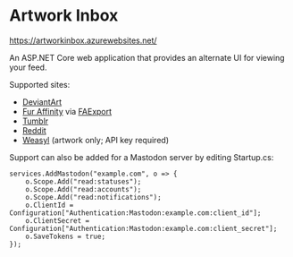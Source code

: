 Artwork Inbox
=============

https://artworkinbox.azurewebsites.net/

An ASP.NET Core web application that provides an alternate UI for viewing your feed.

Supported sites:

* [DeviantArt](https://www.deviantart.com/)
* [Fur Affinity](https://www.furaffinity.net/) via [FAExport](faexport.spangle.org.uk)
* [Tumblr](https://www.tumblr.com)
* [Reddit](https://www.reddit.com/new/)
* [Weasyl](https://www.weasyl.com) (artwork only; API key required)

Support can also be added for a Mastodon server by editing Startup.cs:

    services.AddMastodon("example.com", o => {
        o.Scope.Add("read:statuses");
        o.Scope.Add("read:accounts");
        o.Scope.Add("read:notifications");
        o.ClientId = Configuration["Authentication:Mastodon:example.com:client_id"];
        o.ClientSecret = Configuration["Authentication:Mastodon:example.com:client_secret"];
        o.SaveTokens = true;
    });
